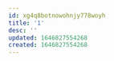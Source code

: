 ```yaml
---
id: xg4q8botnowohnjy778woyh
title: '1'
desc: ''
updated: 1646827554268
created: 1646827554268
---
```



